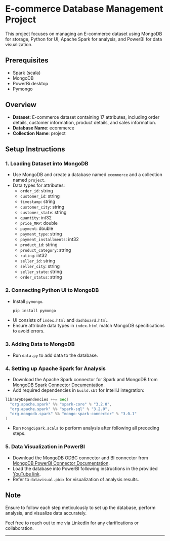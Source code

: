 # E-commerce Database Management Project

This project focuses on managing an E-commerce dataset using MongoDB for storage, Python for UI, Apache Spark for analysis, and PowerBI for data visualization.

## Prerequisites

- Spark (scala)
- MongoDB
- PowerBi desktop
- Pymongo

## Overview

- **Dataset**: E-commerce dataset containing 17 attributes, including order details, customer information, product details, and sales information.
- **Database Name**: ecommerce
- **Collection Name**: project

## Setup Instructions

### 1. Loading Dataset into MongoDB

- Use MongoDB and create a database named `ecommerce` and a collection named `project`.
- Data types for attributes:
    - `order_id`: string
    - `customer_id`: string
    - `timestamp`: string
    - `customer_city`: string
    - `customer_state`: string
    - `quantity`: int32
    - `price_MRP`: double
    - `payment`: double
    - `payment_type`: string
    - `payment_installments`: int32
    - `product_id`: string
    - `product_category`: string
    - `rating`: int32
    - `seller_id`: string
    - `seller_city`: string
    - `seller_state`: string
    - `order_status`: string

### 2. Connecting Python UI to MongoDB

- Install `pymongo`.
  ```python
  pip install pymongo
- UI consists of `index.html` and `dashboard.html`.
- Ensure attribute data types in `index.html` match MongoDB specifications to avoid errors.

### 3. Adding Data to MongoDB

- Run `data.py` to add data to the database.

### 4. Setting up Apache Spark for Analysis

- Download the Apache Spark connector for Spark and MongoDB from [MongoDB Spark Connector Documentation](https://www.mongodb.com/docs/spark-connector/current/).
- Add required dependencies in `build.sbt` for IntelliJ integration:

```scala
libraryDependencies ++= Seq(
  "org.apache.spark" %% "spark-core" % "3.2.0",
  "org.apache.spark" %% "spark-sql" % "3.2.0",
  "org.mongodb.spark" %% "mongo-spark-connector" % "3.0.1"
)
```

- Run `MongoSpark.scala` to perform analysis after following all preceding steps.

### 5. Data Visualization in PowerBI

- Download the MongoDB ODBC connector and BI connector from [MongoDB PowerBI Connector Documentation](https://www.mongodb.com/docs/bi-connector/current/connect/powerbi/).
- Load the database into PowerBI following instructions in the provided [YouTube link](https://www.youtube.com/watch?v=mGYB2u3okDk&t=105s).
- Refer to `datavisual.pbix` for visualization of analysis results.

## Note

Ensure to follow each step meticulously to set up the database, perform analysis, and visualize data accurately.

Feel free to reach out to me via [LinkedIn](https://www.linkedin.com/in/a-venkata-sai-krishna-varun-060304247/) for any clarifications or collaboration.


---

